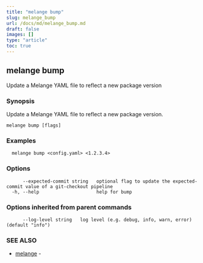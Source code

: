 ```yaml
---
title: "melange bump"
slug: melange_bump
url: /docs/md/melange_bump.md
draft: false
images: []
type: "article"
toc: true
---
```

## melange bump

Update a Melange YAML file to reflect a new package version

### Synopsis

Update a Melange YAML file to reflect a new package version.

```
melange bump [flags]
```

### Examples

```
  melange bump <config.yaml> <1.2.3.4>
```

### Options

```
      --expected-commit string   optional flag to update the expected-commit value of a git-checkout pipeline
  -h, --help                     help for bump
```

### Options inherited from parent commands

```
      --log-level string   log level (e.g. debug, info, warn, error) (default "info")
```

### SEE ALSO

* [melange](/docs/md/melange.md)	 - 

